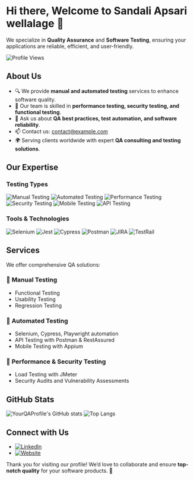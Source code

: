 # Hi there, Welcome to Sandali Apsari wellalage 👋

We specialize in **Quality Assurance** and **Software Testing**, ensuring your applications are reliable, efficient, and user-friendly.

![Profile Views](https://komarev.com/ghpvc/?username=YourQAProfile&color=brightgreen)

## About Us

- 🔍 We provide **manual and automated testing** services to enhance software quality.
- 🚀 Our team is skilled in **performance testing, security testing, and functional testing**.
- 💬 Ask us about **QA best practices, test automation, and software reliability**.
- 📫 Contact us: [contact@example.com](mailto:contact@example.com)
- 🌍 Serving clients worldwide with expert **QA consulting and testing solutions**.

## Our Expertise

### Testing Types
![Manual Testing](https://img.shields.io/badge/Manual_Testing-blue?style=for-the-badge)
![Automated Testing](https://img.shields.io/badge/Automated_Testing-green?style=for-the-badge)
![Performance Testing](https://img.shields.io/badge/Performance_Testing-orange?style=for-the-badge)
![Security Testing](https://img.shields.io/badge/Security_Testing-red?style=for-the-badge)
![Mobile Testing](https://img.shields.io/badge/Mobile_Testing-purple?style=for-the-badge)
![API Testing](https://img.shields.io/badge/API_Testing-yellow?style=for-the-badge)

### Tools & Technologies
![Selenium](https://img.shields.io/badge/Selenium-43B02A?style=for-the-badge&logo=selenium&logoColor=white)
![Jest](https://img.shields.io/badge/Jest-C21325?style=for-the-badge&logo=jest&logoColor=white)
![Cypress](https://img.shields.io/badge/Cypress-17202C?style=for-the-badge&logo=cypress&logoColor=white)
![Postman](https://img.shields.io/badge/Postman-FF6C37?style=for-the-badge&logo=postman&logoColor=white)
![JIRA](https://img.shields.io/badge/JIRA-0052CC?style=for-the-badge&logo=jira&logoColor=white)
![TestRail](https://img.shields.io/badge/TestRail-0052CC?style=for-the-badge&logo=testrail&logoColor=white)

## Services

We offer comprehensive QA solutions:

### 🔹 **Manual Testing**
- Functional Testing
- Usability Testing
- Regression Testing

### 🔹 **Automated Testing**
- Selenium, Cypress, Playwright automation
- API Testing with Postman & RestAssured
- Mobile Testing with Appium

### 🔹 **Performance & Security Testing**
- Load Testing with JMeter
- Security Audits and Vulnerability Assessments



## GitHub Stats

![YourQAProfile's GitHub stats](https://github-readme-stats.vercel.app/api?username=sanaliwelalage_icons=true&theme=radical)
![Top Langs](https://github-readme-stats.vercel.app/api/top-langs/?username=YourQAProfile&layout=compact&theme=radical)

## Connect with Us

- [![LinkedIn](https://img.shields.io/badge/LinkedIn-0A66C2?style=for-the-badge&logo=linkedin&logoColor=white)](https://www.linkedin.com/in/YourQAProfile/)
- [![Website](https://img.shields.io/badge/Website-000000?style=for-the-badge&logo=aboutdotme&logoColor=white)](https://yourqacompany.com)

Thank you for visiting our profile! We’d love to collaborate and ensure **top-notch quality** for your software products. 🚀
